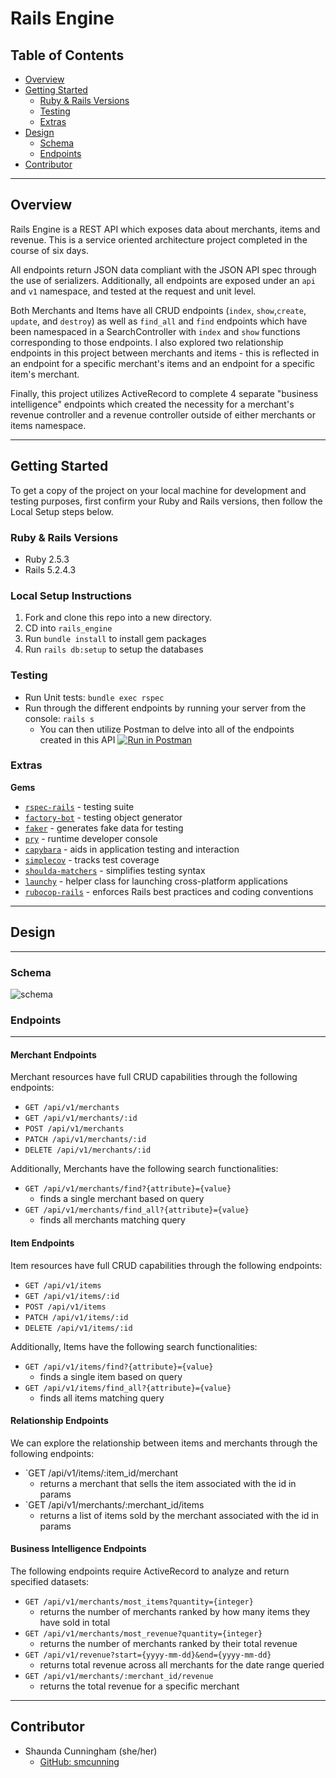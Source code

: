 # Rails Engine

## Table of Contents
- [Overview](#overview)
- [Getting Started](#getting-started)
    - [Ruby & Rails Versions](#ruby-&-rails-versions)
    - [Testing](#testing)
    - [Extras](#extras)
- [Design](#design)
    - [Schema](#schema)
    - [Endpoints](#endpoints)
- [Contributor](#contributor)

***
## Overview
Rails Engine is a REST API which exposes data about merchants, items and revenue. This is a service oriented architecture project completed in the course of six days.

All endpoints return JSON data compliant with the JSON API spec through the use of serializers. Additionally, all endpoints are exposed under an `api` and `v1` namespace, and tested at the request and unit level.

Both Merchants and Items have all CRUD endpoints (`index`, `show`,`create`, `update`, and `destroy`) as well as `find_all` and `find` endpoints which have been namespaced in a SearchController with `index` and `show` functions corresponding to those endpoints. I also explored two relationship endpoints in this project between merchants and items - this is reflected in an endpoint for a specific merchant's items and an endpoint for a specific item's merchant.

Finally, this project utilizes ActiveRecord to complete 4 separate "business intelligence" endpoints which created the necessity for a merchant's revenue controller and a revenue controller outside of either merchants or items namespace.

***

## Getting Started
To get a copy of the project on your local machine for development and testing purposes, first confirm your Ruby and Rails versions, then follow the Local Setup steps below.

### Ruby & Rails Versions

- Ruby 2.5.3
- Rails 5.2.4.3

### Local Setup Instructions

1. Fork and clone this repo into a new directory.
2. CD into `rails_engine`
3. Run `bundle install` to install gem packages
4. Run `rails db:setup` to setup the databases

### Testing
- Run Unit tests: `bundle exec rspec`
- Run through the different endpoints by running your server from the console: `rails s`
    - You can then utilize Postman to delve into all of the endpoints created in this API
    [![Run in Postman](https://run.pstmn.io/button.svg)](https://app.getpostman.com/run-collection/939ae4469e708be62766)
### Extras

**Gems**
- [`rspec-rails`](https://github.com/rspec/rspec-rails) - testing suite
- [`factory-bot`](https://github.com/thoughtbot/factory_bot) - testing object generator
- [`faker`](https://github.com/faker-ruby/faker) - generates fake data for testing
- [`pry`](https://github.com/pry/pry) - runtime developer console
- [`capybara`](https://github.com/teamcapybara/capybara) - aids in application testing and interaction
- [`simplecov`](https://github.com/simplecov-ruby/simplecov) - tracks test coverage
- [`shoulda-matchers`](https://github.com/thoughtbot/shoulda-matchers) - simplifies testing syntax
- [`launchy`](https://rubygems.org/gems/launchy/versions/2.5.0) - helper class for launching cross-platform applications
- [`rubocop-rails`](https://github.com/rubocop-hq/rubocop-rails) - enforces Rails best practices and coding conventions
***
## Design
***
### Schema
![schema](https://i.ibb.co/T19TfzR/rails-engine-schema.png)

### Endpoints
***
#### Merchant Endpoints
Merchant resources have full CRUD capabilities through the following endpoints:
- `GET /api/v1/merchants`
- `GET /api/v1/merchants/:id`
- `POST /api/v1/merchants`
- `PATCH /api/v1/merchants/:id`
- `DELETE /api/v1/merchants/:id`

Additionally, Merchants have the following search functionalities:
- `GET /api/v1/merchants/find?{attribute}={value}`
    - finds a single merchant based on query
- `GET /api/v1/merchants/find_all?{attribute}={value}`
    - finds all merchants matching query

#### Item Endpoints
Item resources have full CRUD capabilities through the following endpoints:
- `GET /api/v1/items`
- `GET /api/v1/items/:id`
- `POST /api/v1/items`
- `PATCH /api/v1/items/:id`
- `DELETE /api/v1/items/:id`

Additionally, Items have the following search functionalities:
- `GET /api/v1/items/find?{attribute}={value}`
    - finds a single item based on query
- `GET /api/v1/items/find_all?{attribute}={value}`
    - finds all items matching query

#### Relationship Endpoints
We can explore the relationship between items and merchants through the following endpoints:

-  `GET /api/v1/items/:item_id/merchant
    - returns a merchant that sells the item associated with the id in params
-  `GET /api/v1/merchants/:merchant_id/items
    - returns a list of items sold by the merchant associated with the id in params

#### Business Intelligence Endpoints
The following endpoints require ActiveRecord to analyze and return specified datasets:

- `GET /api/v1/merchants/most_items?quantity={integer}`
    - returns the number of merchants ranked by how many items they have sold in total
- `GET /api/v1/merchants/most_revenue?quantity={integer}`
    - returns the number of merchants ranked by their total revenue
- `GET /api/v1/revenue?start={yyyy-mm-dd}&end={yyyy-mm-dd}`
    - returns total revenue across all merchants for the date range queried
- `GET /api/v1/merchants/:merchant_id/revenue`
    - returns the total revenue for a specific merchant

***

## Contributor
- Shaunda Cunningham (she/her)
  - [GitHub: smcunning](https://github.com/smcunning)
